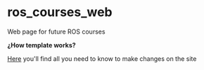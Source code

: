 # ros_courses_web
Web page for future ROS courses

**¿How template works?**

[Here](https://nehalem.netlify.app/features) you'll find all you need to know to make changes on the site
